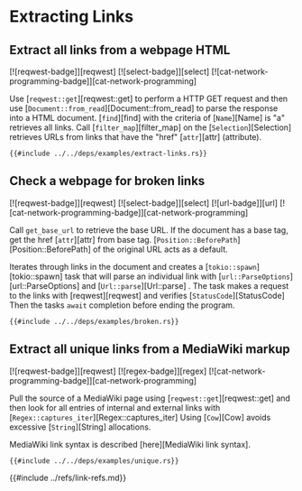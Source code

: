 # Extracting Links

## Extract all links from a webpage HTML

[![reqwest-badge]][reqwest] [![select-badge]][select] [![cat-network-programming-badge]][cat-network-programming]

Use [`reqwest::get`][reqwest::get] to perform a HTTP GET request and then use
[`Document::from_read`][Document::from_read] to parse the response into a HTML document.
[`find`][find] with the criteria of [`Name`][Name] is "a" retrieves all links. Call [`filter_map`][filter_map] on the [`Selection`][Selection] retrieves URLs from links that have the "href" [`attr`][attr] (attribute).

```rust,editable,no_run
{{#include ../../deps/examples/extract-links.rs}}
```

## Check a webpage for broken links

[![reqwest-badge]][reqwest] [![select-badge]][select] [![url-badge]][url] [![cat-network-programming-badge]][cat-network-programming]

Call `get_base_url` to retrieve the base URL. If the document has a base tag, get the href [`attr`][attr] from base tag. [`Position::BeforePath`][Position::BeforePath] of the original URL acts as a default.

Iterates through links in the document and creates a [`tokio::spawn`][tokio::spawn] task that will parse an individual link with [`url::ParseOptions`][url::ParseOptions] and [`Url::parse`][Url::parse] . The task makes a request to the links with [reqwest][reqwest] and verifies
[`StatusCode`][StatusCode] Then the tasks `await` completion before ending the program.

```rust,editable,no_run
{{#include ../../deps/examples/broken.rs}}
```

## Extract all unique links from a MediaWiki markup

[![reqwest-badge]][reqwest] [![regex-badge]][regex] [![cat-network-programming-badge]][cat-network-programming]

Pull the source of a MediaWiki page using [`reqwest::get`][reqwest::get] and then look for all entries of internal and external links with
[`Regex::captures_iter`][Regex::captures_iter] Using [`Cow`][Cow] avoids excessive [`String`][String] allocations.

MediaWiki link syntax is described [here][MediaWiki link syntax].

```rust,editable,no_run
{{#include ../../deps/examples/unique.rs}}
```

{{#include ../refs/link-refs.md}}
